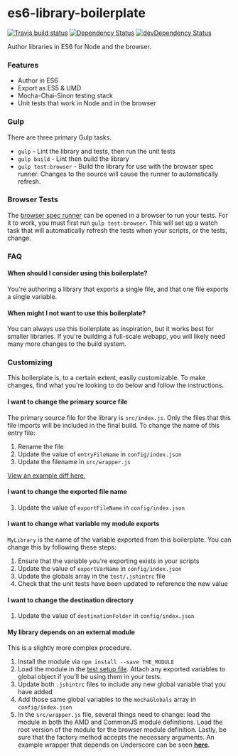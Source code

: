 # es6-library-boilerplate
[![Travis build status](http://img.shields.io/travis/jmeas/es6-library-boilerplate.svg?style=flat)](https://travis-ci.org/jmeas/es6-library-boilerplate)
[![Dependency Status](https://david-dm.org/jmeas/es6-library-boilerplate.svg)](https://david-dm.org/jmeas/es6-library-boilerplate) 
[![devDependency Status](https://david-dm.org/jmeas/es6-library-boilerplate/dev-status.svg)](https://david-dm.org/jmeas/es6-library-boilerplate#info=devDependencies) 

Author libraries in ES6 for Node and the browser.

### Features

- Author in ES6
- Export as ES5 & UMD
- Mocha-Chai-Sinon testing stack
- Unit tests that work in Node and in the browser

### Gulp

There are three primary Gulp tasks.

- `gulp` - Lint the library and tests, then run the unit tests
- `gulp build` - Lint then build the library
- `gulp test:browser` - Build the library for use with the browser spec runner.
  Changes to the source will cause the runner to automatically refresh.

### Browser Tests

The [browser spec runner](https://github.com/jmeas/es6-library-boilerplate/blob/master/test/runner.html)
can be opened in a browser to run your tests. For it to work, you must first run `gulp test:browser`. This
will set up a watch task that will automatically refresh the tests when your scripts, or the tests, change.

### FAQ

#### When should I consider using this boilerplate?

You're authoring a library that exports a single file, and that one file
exports a single variable.

#### When might I not want to use this boilerplate?

You can always use this boilerplate as inspiration, but it works best for smaller libraries.
If you're building a full-scale webapp, you will likely need many more changes to the build system.

### Customizing

This boilerplate is, to a certain extent, easily customizable. To make changes,
find what you're looking to do below and follow the instructions.

#### I want to change the primary source file

The primary source file for the library is `src/index.js`. Only the files that this
file imports will be included in the final build. To change the name of this entry file:

1. Rename the file
2. Update the value of `entryFileName` in `config/index.json`
3. Update the filename in `src/wrapper.js`

[View an example diff here.](https://github.com/jmeas/es6-library-boilerplate/compare/master...change-entry-file)

#### I want to change the exported file name

1. Update the value of `exportFileName` in `config/index.json`

#### I want to change what variable my module exports

`MyLibrary` is the name of the variable exported from this boilerplate. You can change this by following
these steps:

1. Ensure that the variable you're exporting exists in your scripts
2. Update the value of `exportVarName` in `config/index.json`
3. Update the globals array in the `test/.jshintrc` file
4. Check that the unit tests have been updated to reference the new value

#### I want to change the destination directory

1. Update the value of `destinationFolder` in `config/index.json`

#### My library depends on an external module

This is a slightly more complex procedure.

1. Install the module via `npm install --save THE_MODULE`
2. Load the module in the [test setup file](https://github.com/jmeas/es6-library-boilerplate/blob/master/test/setup/setup.js).
  Attach any exported variables to global object if you'll be using them in your tests.
3. Update both `.jshintrc` files to include any new global variable that you have added
4. Add those same global variables to the `mochaGlobals` array in `config/index.json`
5. In the `src/wrapper.js` file, several things need to change: load the module in both the AMD and CommonJS 
  module definitions. Load the root version of the module for the browser module definition. Lastly, be
  sure that the factory method accepts the necessary arguments. An example wrapper that depends on
  Underscore can be seen **[here](https://github.com/jmeas/es6-library-boilerplate/blob/add-underscore/src/wrapper.js#L3-L10)**.
